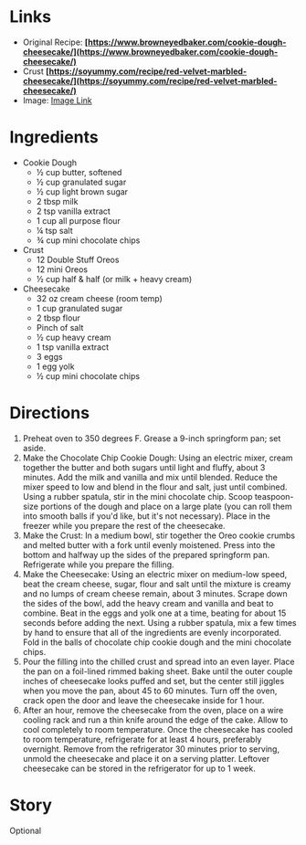 # Links
* Original Recipe: **[https://www.browneyedbaker.com/cookie-dough-cheesecake/](https://www.browneyedbaker.com/cookie-dough-cheesecake/)**
* Crust **[https://soyummy.com/recipe/red-velvet-marbled-cheesecake/](https://soyummy.com/recipe/red-velvet-marbled-cheesecake/)**
* Image: [Image Link](https://photos.google.com/share/AF1QipOJE74onaEpmZ7Frb8ECRZy8ZsM2Y4rInvqpsRxMjzu3TZesTQQ5CLolJPADUcQPg/photo/AF1QipM7s3tSCyb8-_UCPLpD8tt9NDTI98kxu8xQSijL?key=TXRaT2NiWHllSUQxRUFKa0xHMDFrX19IZFkzVER3)
# Ingredients
- Cookie Dough
	- ½ cup butter, softened
	- ½ cup granulated sugar
	- ½ cup light brown sugar
	- 2 tbsp milk
	- 2 tsp vanilla extract
	- 1 cup all purpose flour
	- ¼ tsp salt
	- ¾ cup mini chocolate chips
- Crust
	- 12 Double Stuff Oreos
	- 12 mini Oreos
	- ½ cup half & half (or milk + heavy cream)
- Cheesecake
	- 32 oz cream cheese (room temp)
	- 1 cup granulated sugar
	- 2 tbsp flour
	- Pinch of salt
	- ½ cup heavy cream
	- 1 tsp vanilla extract
	- 3 eggs
	- 1 egg yolk
	- ½ cup mini chocolate chips
# Directions
1. Preheat oven to 350 degrees F. Grease a 9-inch springform pan; set aside.
2. Make the Chocolate Chip Cookie Dough: Using an electric mixer, cream together the butter and both sugars until light and fluffy, about 3 minutes. Add the milk and vanilla and mix until blended. Reduce the mixer speed to low and blend in the flour and salt, just until combined. Using a rubber spatula, stir in the mini chocolate chip. Scoop teaspoon-size portions of the dough and place on a large plate (you can roll them into smooth balls if you'd like, but it's not necessary). Place in the freezer while you prepare the rest of the cheesecake.
3. Make the Crust: In a medium bowl, stir together the Oreo cookie crumbs and melted butter with a fork until evenly moistened. Press into the bottom and halfway up the sides of the prepared springform pan. Refrigerate while you prepare the filling.
4. Make the Cheesecake: Using an electric mixer on medium-low speed, beat the cream cheese, sugar, flour and salt until the mixture is creamy and no lumps of cream cheese remain, about 3 minutes. Scrape down the sides of the bowl, add the heavy cream and vanilla and beat to combine. Beat in the eggs and yolk one at a time, beating for about 15 seconds before adding the next. Using a rubber spatula, mix a few times by hand to ensure that all of the ingredients are evenly incorporated. Fold in the balls of chocolate chip cookie dough and the mini chocolate chips.
5. Pour the filling into the chilled crust and spread into an even layer. Place the pan on a foil-lined rimmed baking sheet. Bake until the outer couple inches of cheesecake looks puffed and set, but the center still jiggles when you move the pan, about 45 to 60 minutes. Turn off the oven, crack open the door and leave the cheesecake inside for 1 hour.
6. After an hour, remove the cheesecake from the oven, place on a wire cooling rack and run a thin knife around the edge of the cake. Allow to cool completely to room temperature. Once the cheesecake has cooled to room temperature, refrigerate for at least 4 hours, preferably overnight. Remove from the refrigerator 30 minutes prior to serving, unmold the cheesecake and place it on a serving platter. Leftover cheesecake can be stored in the refrigerator for up to 1 week.
# Story
Optional
